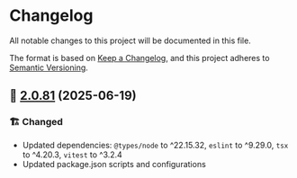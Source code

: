 # Changelog

All notable changes to this project will be documented in this file.

The format is based on [Keep a Changelog](https://keepachangelog.com/en/1.1.0/),
and this project adheres to [Semantic Versioning](http://semver.org/spec/v2.0.0.html).

## 🔖 [2.0.81] (2025-06-19)

### 🏗️ Changed

- Updated dependencies: `@types/node` to ^22.15.32, `eslint` to ^9.29.0, `tsx` to ^4.20.3, `vitest` to ^3.2.4
- Updated package.json scripts and configurations


<!-- Link References -->
[2.0.81]: https://github.com/aneuhold/ts-libs/releases/tag/be-ts-lib-v2.0.81
